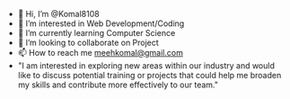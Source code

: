 - 👋 Hi, I’m @Komal8108
- 👀 I’m interested in Web Development/Coding
- 🌱 I’m currently learning Computer Science
- 💞️ I’m looking to collaborate on Project
- 📫 How to reach me meehkomal@gmail.com
-  "I am interested in exploring new areas within our industry and would like to discuss potential training or projects that could help me broaden my skills and contribute more effectively to our team."

